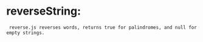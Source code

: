 # reverseString:
	
	 reverse.js reverses words, returns true for palindromes, and null for empty strings.